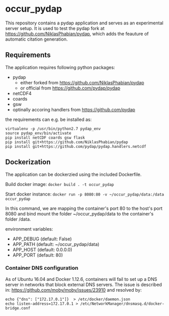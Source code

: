 # occur_pydap
This repository contains a pydap application and serves as an experimental server setup.
It is used to test the pydap fork at https://github.com/NiklasPhabian/pydap, which adds the feauture of automatic citation generation.

## Requirements
The application requires following python packages:

* pydap
    * either forked from https://github.com/NiklasPhabian/pydap
    * or official from https://github.com/pydap/pydap
* netCDF4
* coards
* gsw
* optinally accoring handlers from https://github.com/pydap

the requirements can e.g. be installed as:

    virtualenv -p /usr/bin/python2.7 pydap_env
    source pydap_env/bin/activate
    pip install netCDF coards gsw flask
    pip install git+https://github.com/NiklasPhabian/pydap
    pip install git+https://github.com/pydap/pydap.handlers.netcdf


## Dockerization
The application can be dockerzied using the included Dockerfile.

Build docker image: `docker build . -t occur_pydap`

Start docker instance: `docker run -p 8080:80 -v ~/occur_pydap/data:/data occur_pydap`

In this command, we are mapping the container's port 80 to the host's port 8080 and bind mount the folder
~/occur_pydap/data to the container's folder /data.

environment variables:

* APP_DEBUG (default: False)
* APP_PATH (default: ~/occur_pydap/data)
* APP_HOST (default: 0.0.0.0)
* APP_PORT (default: 80)


### Container DNS configuration
As of Ubuntu 16.04 and Docker 1.12.6,
containers will fail to set up a DNS server in networks
that block external DNS servers.
The issue is described in: https://github.com/moby/moby/issues/23910
and resolved by:

    echo {"dns": ["172.17.0.1"]}  > /etc/docker/daemon.json
    echo listen-address=172.17.0.1 > /etc/NetworkManager/dnsmasq.d/docker-bridge.conf


